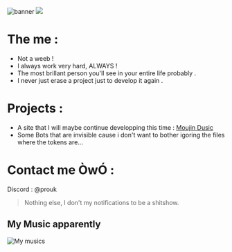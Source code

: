 ![banner](https://github.com/Prouk/Prouk/assets/21678081/37b49535-0857-47ab-a9f3-ff920819ffab)
![](https://komarev.com/ghpvc/?username=Prouk)
# The me : 

- Not a weeb ! 
- I always work very hard, ALWAYS !
- The most brillant person you'll see in your entire life probably .
- I never just erase a project just to develop it again .

# Projects :

- A site that I will maybe continue developping this time : [Moujin Dusic](http://www.moujin.co)
- Some Bots that are invisible cause i don't want to bother igoring the files where the tokens are...

# Contact me ÒwÓ :

Discord : @prouk
> Nothing else, I don't my notifications to be a shitshow.

## My Music apparently
![My musics](https://spotify-recently-played-readme.vercel.app/api?user=04g3w4j67cs0pvunzj39z24ae&width=1000)
